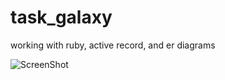 task_galaxy
===========

working with ruby, active record, and er diagrams

![ScreenShot](https://raw.github.com/gthall1/task_galaxy/ER_diagram.png)
